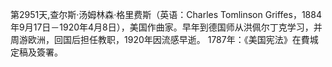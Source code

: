 第2951天,查尔斯·汤姆林森·格里费斯（英语：Charles Tomlinson Griffes，1884年9月17日－1920年4月8日），美国作曲家。早年到德国师从洪佩尔丁克学习，并周游欧洲，回国后担任教职，1920年因流感早逝。
1787年：《美国宪法》在費城定稿及簽署。